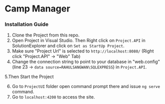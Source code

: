 # Camp Manager

### Installation Guide

1. Clone the Project from this repo.
2. Open Project in Visual Studio. Then Right click on `Project.API` in SolutionExplorer and click on `Set as StartUp Project`.
3. Make sure "Project Url" is selected to `http://localhost:8080/` (Right click "Project.API" -> "Web" Tab)
4. Change the connection string to point to your database in "web.config" (line 23 -> `data source=RAHULSANGWAN\SQLEXPRESS`) in `Project.API`.

5.Then Start the Project

6. Go to `ProjectUI` folder open command prompt there and issue `ng serve` command.
7. Go to `localhost:4200` to access the site.